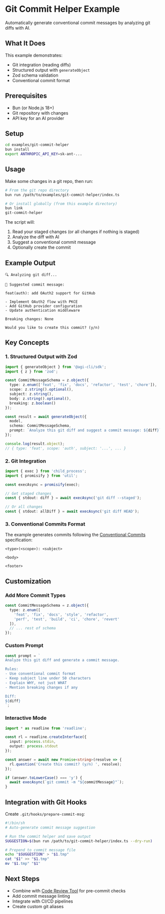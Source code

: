 # Git Commit Helper Example

Automatically generate conventional commit messages by analyzing git diffs with AI.

## What It Does

This example demonstrates:
- Git integration (reading diffs)
- Structured output with `generateObject`
- Zod schema validation
- Conventional commit format

## Prerequisites

- Bun (or Node.js 18+)
- Git repository with changes
- API key for an AI provider

## Setup

```bash
cd examples/git-commit-helper
bun install
export ANTHROPIC_API_KEY=sk-ant-...
```

## Usage

Make some changes in a git repo, then run:

```bash
# From the git repo directory
bun run /path/to/examples/git-commit-helper/index.ts

# Or install globally (from this example directory)
bun link
git-commit-helper
```

The script will:
1. Read your staged changes (or all changes if nothing is staged)
2. Analyze the diff with AI
3. Suggest a conventional commit message
4. Optionally create the commit

## Example Output

```
🔍 Analyzing git diff...

📝 Suggested commit message:

feat(auth): add OAuth2 support for GitHub

- Implement OAuth2 flow with PKCE
- Add GitHub provider configuration
- Update authentication middleware

Breaking changes: None

Would you like to create this commit? (y/n)
```

## Key Concepts

### 1. Structured Output with Zod

```typescript
import { generateObject } from '@agi-cli/sdk';
import { z } from 'zod';

const CommitMessageSchema = z.object({
  type: z.enum(['feat', 'fix', 'docs', 'refactor', 'test', 'chore']),
  scope: z.string().optional(),
  subject: z.string(),
  body: z.string().optional(),
  breaking: z.boolean()
});

const result = await generateObject({
  model,
  schema: CommitMessageSchema,
  prompt: `Analyze this git diff and suggest a commit message: ${diff}`
});

console.log(result.object);
// { type: 'feat', scope: 'auth', subject: '...', ... }
```

### 2. Git Integration

```typescript
import { exec } from 'child_process';
import { promisify } from 'util';

const execAsync = promisify(exec);

// Get staged changes
const { stdout: diff } = await execAsync('git diff --staged');

// Or all changes
const { stdout: allDiff } = await execAsync('git diff HEAD');
```

### 3. Conventional Commits Format

The example generates commits following the [Conventional Commits](https://www.conventionalcommits.org/) specification:

```
<type>(<scope>): <subject>

<body>

<footer>
```

## Customization

### Add More Commit Types

```typescript
const CommitMessageSchema = z.object({
  type: z.enum([
    'feat', 'fix', 'docs', 'style', 'refactor',
    'perf', 'test', 'build', 'ci', 'chore', 'revert'
  ]),
  // ... rest of schema
});
```

### Custom Prompt

```typescript
const prompt = `
Analyze this git diff and generate a commit message.

Rules:
- Use conventional commit format
- Keep subject line under 50 characters
- Explain WHY, not just WHAT
- Mention breaking changes if any

Diff:
${diff}
`;
```

### Interactive Mode

```typescript
import * as readline from 'readline';

const rl = readline.createInterface({
  input: process.stdin,
  output: process.stdout
});

const answer = await new Promise<string>(resolve => {
  rl.question('Create this commit? (y/n) ', resolve);
});

if (answer.toLowerCase() === 'y') {
  await execAsync(`git commit -m "${commitMessage}"`);
}
```

## Integration with Git Hooks

Create `.git/hooks/prepare-commit-msg`:

```bash
#!/bin/sh
# Auto-generate commit message suggestion

# Run the commit helper and save output
SUGGESTION=$(bun run /path/to/git-commit-helper/index.ts --dry-run)

# Prepend to commit message file
echo "$SUGGESTION" > "$1.tmp"
cat "$1" >> "$1.tmp"
mv "$1.tmp" "$1"
```

## Next Steps

- Combine with [Code Review Tool](../code-review-tool/) for pre-commit checks
- Add commit message linting
- Integrate with CI/CD pipelines
- Create custom git aliases
